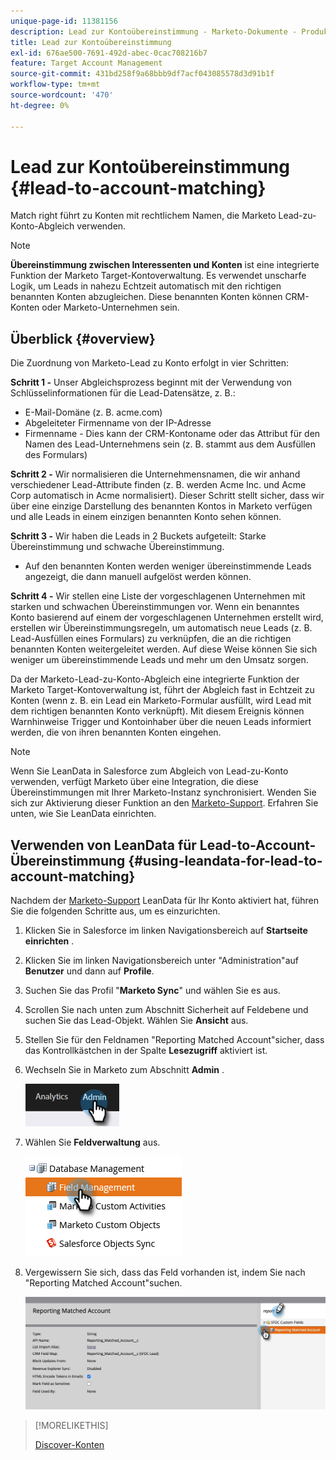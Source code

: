 ```yaml
---
unique-page-id: 11381156
description: Lead zur Kontoübereinstimmung - Marketo-Dokumente - Produktdokumentation
title: Lead zur Kontoübereinstimmung
exl-id: 676ae500-7691-492d-abec-0cac708216b7
feature: Target Account Management
source-git-commit: 431bd258f9a68bbb9df7acf043085578d3d91b1f
workflow-type: tm+mt
source-wordcount: '470'
ht-degree: 0%

---
```


# Lead zur Kontoübereinstimmung {#lead-to-account-matching}

Match right führt zu Konten mit rechtlichem Namen, die Marketo Lead-zu-Konto-Abgleich verwenden.

>[!NOTE]
>
>**Übereinstimmung zwischen Interessenten und Konten** ist eine integrierte Funktion der Marketo Target-Kontoverwaltung. Es verwendet unscharfe Logik, um Leads in nahezu Echtzeit automatisch mit den richtigen benannten Konten abzugleichen. Diese benannten Konten können CRM-Konten oder Marketo-Unternehmen sein.

## Überblick {#overview}

Die Zuordnung von Marketo-Lead zu Konto erfolgt in vier Schritten:

**Schritt 1 -** Unser Abgleichsprozess beginnt mit der Verwendung von Schlüsselinformationen für die Lead-Datensätze, z. B.:

* E-Mail-Domäne (z. B. acme.com)
* Abgeleiteter Firmenname von der IP-Adresse
* Firmenname - Dies kann der CRM-Kontoname oder das Attribut für den Namen des Lead-Unternehmens sein (z. B. stammt aus dem Ausfüllen des Formulars)

**Schritt 2 -** Wir normalisieren die Unternehmensnamen, die wir anhand verschiedener Lead-Attribute finden (z. B. werden Acme Inc. und Acme Corp automatisch in Acme normalisiert). Dieser Schritt stellt sicher, dass wir über eine einzige Darstellung des benannten Kontos in Marketo verfügen und alle Leads in einem einzigen benannten Konto sehen können.

**Schritt 3 -** Wir haben die Leads in 2 Buckets aufgeteilt: Starke Übereinstimmung und schwache Übereinstimmung.

* Auf den benannten Konten werden weniger übereinstimmende Leads angezeigt, die dann manuell aufgelöst werden können.

**Schritt 4 -** Wir stellen eine Liste der vorgeschlagenen Unternehmen mit starken und schwachen Übereinstimmungen vor. Wenn ein benanntes Konto basierend auf einem der vorgeschlagenen Unternehmen erstellt wird, erstellen wir Übereinstimmungsregeln, um automatisch neue Leads (z. B. Lead-Ausfüllen eines Formulars) zu verknüpfen, die an die richtigen benannten Konten weitergeleitet werden. Auf diese Weise können Sie sich weniger um übereinstimmende Leads und mehr um den Umsatz sorgen.

Da der Marketo-Lead-zu-Konto-Abgleich eine integrierte Funktion der Marketo Target-Kontoverwaltung ist, führt der Abgleich fast in Echtzeit zu Konten (wenn z. B. ein Lead ein Marketo-Formular ausfüllt, wird Lead mit dem richtigen benannten Konto verknüpft). Mit diesem Ereignis können Warnhinweise Trigger und Kontoinhaber über die neuen Leads informiert werden, die von ihren benannten Konten eingehen.

>[!NOTE]
>
>Wenn Sie LeanData in Salesforce zum Abgleich von Lead-zu-Konto verwenden, verfügt Marketo über eine Integration, die diese Übereinstimmungen mit Ihrer Marketo-Instanz synchronisiert. Wenden Sie sich zur Aktivierung dieser Funktion an den [Marketo-Support](https://nation.marketo.com/t5/Support/ct-p/Support). Erfahren Sie unten, wie Sie LeanData einrichten.

## Verwenden von LeanData für Lead-to-Account-Übereinstimmung {#using-leandata-for-lead-to-account-matching}

Nachdem der [Marketo-Support](https://nation.marketo.com/t5/Support/ct-p/Support) LeanData für Ihr Konto aktiviert hat, führen Sie die folgenden Schritte aus, um es einzurichten.

1. Klicken Sie in Salesforce im linken Navigationsbereich auf **Startseite einrichten** .

1. Klicken Sie im linken Navigationsbereich unter &quot;Administration&quot;auf **Benutzer** und dann auf **Profile**.

1. Suchen Sie das Profil &quot;**Marketo Sync**&quot; und wählen Sie es aus.

1. Scrollen Sie nach unten zum Abschnitt Sicherheit auf Feldebene und suchen Sie das Lead-Objekt. Wählen Sie **Ansicht** aus.

1. Stellen Sie für den Feldnamen &quot;Reporting Matched Account&quot;sicher, dass das Kontrollkästchen in der Spalte **Lesezugriff** aktiviert ist.

1. Wechseln Sie in Marketo zum Abschnitt **Admin** .

   ![](assets/lead-to-account-matching-1.png)

1. Wählen Sie **Feldverwaltung** aus.

   ![](assets/lead-to-account-matching-2.png)

1. Vergewissern Sie sich, dass das Feld vorhanden ist, indem Sie nach &quot;Reporting Matched Account&quot;suchen.

   ![](assets/lead-to-account-matching-3.png)

>[!MORELIKETHIS]
>
>[Discover-Konten](/help/marketo/product-docs/target-account-management/target/named-accounts/discover-accounts.md)
